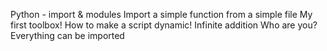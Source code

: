 Python - import & modules
Import a simple function from a simple file 
My first toolbox! 
How to make a script dynamic! 
Infinite addition 
Who are you? 
Everything can be imported
